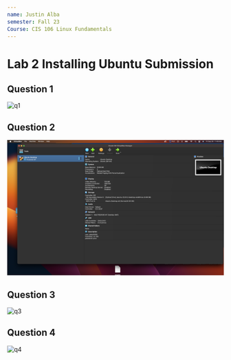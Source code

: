 ```yaml
---
name: Justin Alba
semester: Fall 23
Course: CIS 106 Linux Fundamentals
---
```


# Lab 2 Installing Ubuntu Submission 

## Question 1
![q1](Question1.png)

## Question 2
![q2](Question2.png)

## Question 3
![q3](Question3.png)

## Question 4
![q4](Question4.png)

